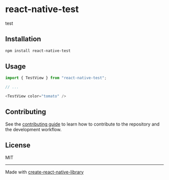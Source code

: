 # react-native-test

test

## Installation

```sh
npm install react-native-test
```

## Usage

```js
import { TestView } from "react-native-test";

// ...

<TestView color="tomato" />
```

## Contributing

See the [contributing guide](CONTRIBUTING.md) to learn how to contribute to the repository and the development workflow.

## License

MIT

---

Made with [create-react-native-library](https://github.com/callstack/react-native-builder-bob)
